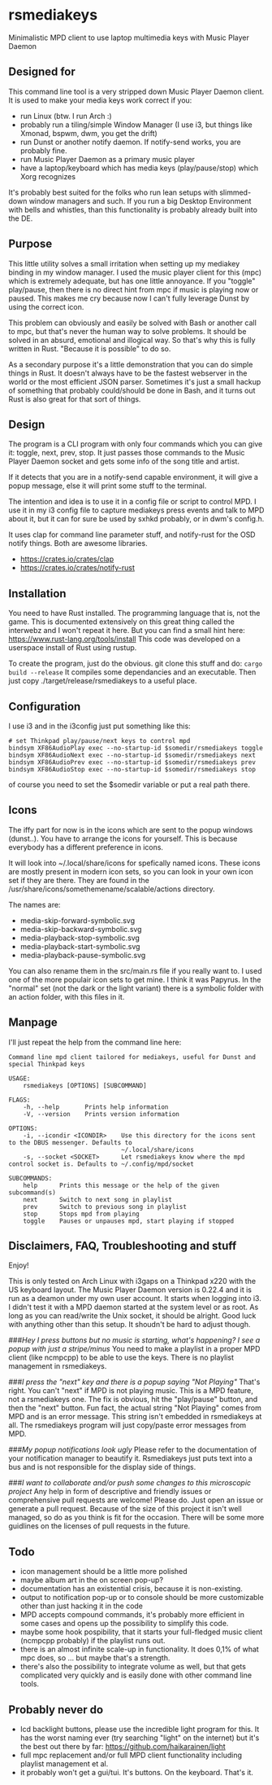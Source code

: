 # rsmediakeys

Minimalistic MPD client to use laptop multimedia keys with Music Player Daemon


## Designed for

This command line tool is a very stripped down Music Player Daemon client.
It is used to make your media keys work correct if you:
* run Linux (btw. I run Arch :)
* probably run a tiling/simple Window Manager (I use i3, but things like Xmonad, bspwm, dwm, you get the drift)
* run Dunst or another notify daemon. If notify-send works, you are probably fine.
* run Music Player Daemon as a primary music player
* have a laptop/keyboard which has media keys (play/pause/stop) which Xorg recognizes

It's probably best suited for the folks who run lean setups with slimmed-down window managers and such. 
If you run a big Desktop Environment with bells and whistles, than this functionality is probably already built into the DE.

## Purpose

This little utility solves a small irritation when setting up my mediakey binding in my window manager.
I used the music player client for this (mpc) which is extremely adequate, but has one little annoyance.
If you "toggle" play/pause, then there is no direct hint from mpc if music is playing now or paused.
This makes me cry because now I can't fully leverage Dunst by using the correct icon.

This problem can obviously and easily be solved with Bash or another call to mpc, 
but that's never the human way to solve problems.
It should be solved in an absurd, emotional and illogical way.
So that's why this is fully written in Rust. "Because it is possible" to do so.

As a secondary purpose it's a little demonstration that you can do simple things in Rust.
It doesn't always have to be the fastest webserver in the world or the most efficient JSON parser.
Sometimes it's just a small hackup of something that probably could/should be done in Bash, 
and it turns out Rust is also great for that sort of things.

## Design

The program is a CLI program with only four commands which you can give it:
toggle, next, prev, stop.
It just passes those commands to the Music Player Daemon socket and gets some info of the song title and artist.

If it detects that you are in a notify-send capable environment, it will give a popup message, 
else it will print some stuff to the terminal.

The intention and idea is to use it in a config file or script to control MPD.
I use it in my i3 config file to capture mediakeys press events and talk to MPD about it,
but it can for sure be used by sxhkd probably, or in dwm's config.h.

It uses clap for command line parameter stuff, and notify-rust for the OSD notify things.
Both are awesome libraries.
* https://crates.io/crates/clap
* https://crates.io/crates/notify-rust

## Installation

You need to have Rust installed. The programming language that is, not the game.
This is documented extensively on this great thing called the interwebz and I won't repeat it here.
But you can find a small hint here: https://www.rust-lang.org/tools/install
This code was developed on a userspace install of Rust using rustup. 

To create the program, just do the obvious. git clone this stuff and do:
`cargo build --release`
It compiles some dependancies and an executable.
Then just copy ./target/release/rsmediakeys to a useful place.

## Configuration

I use i3 and in the i3config just put something like this:
```
# set Thinkpad play/pause/next keys to control mpd
bindsym XF86AudioPlay exec --no-startup-id $somedir/rsmediakeys toggle
bindsym XF86AudioNext exec --no-startup-id $somedir/rsmediakeys next
bindsym XF86AudioPrev exec --no-startup-id $somedir/rsmediakeys prev
bindsym XF86AudioStop exec --no-startup-id $somedir/rsmediakeys stop
```
of course you need to set the $somedir variable or put a real path there.

## Icons

The iffy part for now is in the icons which are sent to the popup windows (dunst..).
You have to arrange the icons for yourself. This is because everybody has a different preference in icons.

It will look into ~/.local/share/icons for spefically named icons.
These icons are mostly present in modern icon sets, so you can look in your own icon set if they are there.
They are found in the /usr/share/icons/somethemename/scalable/actions directory.

The names are:
* media-skip-forward-symbolic.svg
* media-skip-backward-symbolic.svg
* media-playback-stop-symbolic.svg
* media-playback-start-symbolic.svg
* media-playback-pause-symbolic.svg

You can also rename them in the src/main.rs file if you really want to.
I used one of the more populair icon sets to get mine. I think it was Papyrus.
In the "normal" set (not the dark or the light variant) there is a symbolic folder with an action folder, with this files in it.

## Manpage

I'll just repeat the help from the command line here:

```
Command line mpd client tailored for mediakeys, useful for Dunst and special Thinkpad keys

USAGE:
    rsmediakeys [OPTIONS] [SUBCOMMAND]

FLAGS:
    -h, --help       Prints help information
    -V, --version    Prints version information

OPTIONS:
    -i, --icondir <ICONDIR>    Use this directory for the icons sent to the DBUS messenger. Defaults to
                               ~/.local/share/icons
    -s, --socket <SOCKET>      Let rsmediakeys know where the mpd control socket is. Defaults to ~/.config/mpd/socket

SUBCOMMANDS:
    help      Prints this message or the help of the given subcommand(s)
    next      Switch to next song in playlist
    prev      Switch to previous song in playlist
    stop      Stops mpd from playing
    toggle    Pauses or unpauses mpd, start playing if stopped
```
## Disclaimers, FAQ, Troubleshooting and stuff

Enjoy!

This is only tested on Arch Linux with i3gaps on a Thinkpad x220 with the US keyboard layout. 
The Music Player Daemon version is 0.22.4 and it is run as a deamon under my own user account. It starts when logging into i3.
I didn't test it with a MPD daemon started at the system level or as root. As long as you can read/write the Unix socket, it should be alright.
Good luck with anything other than this setup. It shoudn't be hard to adjust though.

###_Hey I press buttons but no music is starting, what's happening? I see a popup with just a stripe/minus_
You need to make a playlist in a proper MPD client (like ncmpcpp) to be able to use the keys. 
There is no playlist management in rsmediakeys.

###_I press the "next" key and there is a popup saying "Not Playing"_
That's right. You can't "next" if MPD is not playing music. This is a MPD feature, not a rsmediakeys one. 
The fix is obvious, hit the "play/pause" button, and then the "next" button.
Fun fact, the actual string "Not Playing" comes from MPD and is an error message.
This string isn't embedded in rsmediakeys at all. The rsmediakeys program will just copy/paste error messages from MPD.

###_My popup notifications look ugly_
Please refer to the documentation of your notification manager to beautify it. Rsmediakeys just puts text into a bus and is not responsible for the display side of things.

###_I want to collaborate and/or push some changes to this microscopic project_
Any help in form of descriptive and friendly issues or comprehensive pull requests are welcome!
Please do. Just open an issue or generate a pull request. Because of the size of this project it isn't well managed, so do as you think is fit for the occasion.
There will be some more guidlines on the licenses of pull requests in the future.

## Todo
* icon management should be a little more polished
* maybe album art in the on screen pop-up? 
* documentation has an existential crisis, because it is non-existing.
* output to notification pop-up or to console should be more customizable other than just hacking it in the code
* MPD accepts compound commands, it's probably more efficient in some cases and opens up the possibility to simplify this code.
* maybe some hook pospibility, that it starts your full-fledged music client (ncmpcpp probably) if the playlist runs out.
* there is an almost infinite scale-up in functionality. It does 0,1% of what mpc does, so ... but maybe that's a strength.
* there's also the possibility to integrate volume as well, but that gets complicated very quickly and is easily done with other command line tools.

## Probably never do
* lcd backlight buttons, please use the incredible light program for this. It has the worst naming ever (try searching "light" on the internet) but it's the best out there by far: https://github.com/haikarainen/light
* full mpc replacement and/or full MPD client functionality including playlist management et al.
* it probably won't get a gui/tui. It's buttons. On the keyboard. That's it.
